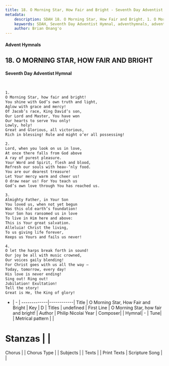 ```yaml
---
title: 18. O Morning Star, How Fair and Bright - Seventh Day Adventist Hymnal
metadata:
    description: SDAH 18. O Morning Star, How Fair and Bright. 1. O Morning Star, how fair and bright! You shine with God’s own truth and light, Aglow with grace and mercy! Of Jacob’s race, King David’s son, Our Lord and Master, You have won Our hearts to serve You only! Lowly, holy! Great and Glorious, all victorious, Rich in blessing! Rule and might o’er all possessing!
    keywords: SDAH, Seventh Day Adventist Hymnal, adventhymnals, advent hymnals, O Morning Star, How Fair and Bright, O Morning Star, how fair and bright! 
    author: Brian Onang'o
---
```


#### Advent Hymnals
## 18. O MORNING STAR, HOW FAIR AND BRIGHT
#### Seventh Day Adventist Hymnal

```txt


1.
O Morning Star, how fair and bright!
You shine with God’s own truth and light,
Aglow with grace and mercy!
Of Jacob’s race, King David’s son,
Our Lord and Master, You have won
Our hearts to serve You only!
Lowly, holy!
Great and Glorious, all victorious,
Rich in blessing! Rule and might o’er all possessing!

2.
Lord, when you look on us in love,
At once there falls from God above
A ray of purest pleasure.
Your Word and Spirit, flesh and blood,
Refresh our souls with heav-‘nly food.
You are our dearest treasure!
Let Your mercy warm and cheer us!
O draw near us! For You teach us
God’s own love through You has reached us.

3.
Almighty Father, in Your Son
You loved us, when not yet begun
Was this old earth’s foundation!
Your Son has ransomed us in love
To live in Him here and above:
This is Your great salvation.
Alleluia! Christ the living,
To us giving life forever,
Keeps us Yours and fails us never!

4.
O let the harps break forth in sound!
Our joy be all with music crowned,
Our voices gaily blending!
For Christ goes with us all the way –
Today, tomorrow, every day!
His love is never ending!
Sing out! Ring out!
Jubilation! Exultation!
Tell the story!
Great is He, the King of glory!


```

- |   -  |
-------------|------------|
Title | O Morning Star, How Fair and Bright |
Key | D |
Titles | undefined |
First Line | O Morning Star, how fair and bright! |
Author | Philip Nicolai
Year | 
Composer|  |
Hymnal|  - |
Tune|  |
Metrical pattern | |
# Stanzas |  |
Chorus |  |
Chorus Type |  |
Subjects |  |
Texts |  |
Print Texts | 
Scripture Song |  |
  
